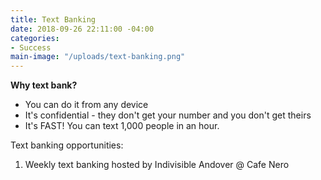 ```yaml
---
title: Text Banking
date: 2018-09-26 22:11:00 -04:00
categories:
- Success
main-image: "/uploads/text-banking.png"
---
```


**Why text bank?**
* You can do it from any device
* It's confidential - they don't get your number and you don't get theirs
* It's FAST! You can text 1,000 people in an hour.

Text banking opportunities:
1. Weekly text banking hosted by Indivisible Andover @ Cafe Nero

